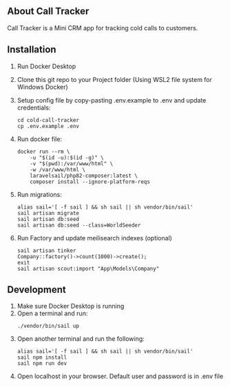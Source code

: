 ## About Call Tracker

Call Tracker is a Mini CRM app for tracking cold calls to customers.

## Installation

1. Run Docker Desktop
2. Clone this git repo to your Project folder (Using WSL2 file system for Windows Docker)
3. Setup config file by copy-pasting .env.example to .env and update credentials:

    ```
    cd cold-call-tracker
    cp .env.example .env
    ```

4. Run docker file:

    ```
    docker run --rm \
        -u "$(id -u):$(id -g)" \
        -v "$(pwd):/var/www/html" \
        -w /var/www/html \
        laravelsail/php82-composer:latest \
        composer install --ignore-platform-reqs
    ```

5. Run migrations:

    ```
    alias sail='[ -f sail ] && sh sail || sh vendor/bin/sail'
    sail artisan migrate
    sail artisan db:seed
    sail artisan db:seed --class=WorldSeeder
    ```

6. Run Factory and update meilisearch indexes (optional)

    ```
    sail artisan tinker
    Company::factory()->count(1000)->create();
    exit
    sail artisan scout:import "App\Models\Company"
    ```

## Development

1. Make sure Docker Desktop is running
2. Open a terminal and run:
    ```
    ./vendor/bin/sail up
    ```
3. Open another terminal and run the following:
    ```
    alias sail='[ -f sail ] && sh sail || sh vendor/bin/sail'
    sail npm install
    sail npm run dev
    ```
4. Open localhost in your browser. Default user and password is in .env file
